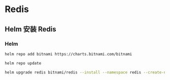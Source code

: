 # Redis

## Helm 安装 Redis

### Helm

```bash
helm repo add bitnami https://charts.bitnami.com/bitnami

helm repo update

helm upgrade redis bitnami/redis --install --namespace redis --create-namespace --values values.yaml --version 17.0.11
```
